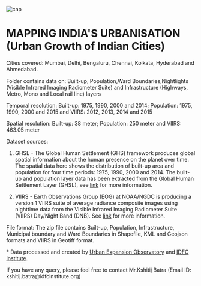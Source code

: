 ![cap](https://github.com/IDFCInstitute/GDP_Data/blob/master/Images/media/c681ae9ead743e139f607ab95a03a1a7.jpg)

MAPPING INDIA'S URBANISATION (Urban Growth of Indian Cities)
============================================================

Cities covered: Mumbai, Delhi, Bengaluru, Chennai, Kolkata, Hyderabad and
Ahmedabad.

Folder contains data on: Built-up, Population,Ward Boundaries,Nightlights (Visible Infrared 
Imaging Radiometer Suite) and Infrastructure (Highways, Metro, Mono and Local 
rail line) layers

Temporal resolution: Built-up: 1975, 1990, 2000 and 2014; Population: 1975,
1990, 2000 and 2015 and VIIRS: 2012, 2013, 2014 and 2015

Spatial resolution: Built-up: 38 meter; Population: 250 meter and VIIRS: 463.05
meter

Dataset sources:

1. GHSL - The Global Human Settlement (GHS) framework produces global spatial
information about the human presence on the planet over time. The spatial data
here shows the distribution of built-up area and population for four time
periods: 1975, 1990, 2000 and 2014. The built-up and population layer data has
been extracted from the Global Human Settlement Layer (GHSL), see [link](http://ghsl.jrc.ec.europa.eu/) for more
information.

2. VIIRS - Earth Observations Group (EOG) at NOAA/NGDC is producing a version 1 VIIRS suite of average radiance composite images using nighttime data from the Visible Infrared Imaging Radiometer Suite (VIIRS) Day/Night Band (DNB). See [link](https://ngdc.noaa.gov/eog/viirs/download_dnb_composites.html) for more information.  

File format: The zip file contains Built-up, Population, Infrastructure,
Municipal boundary and Ward Boundaries in Shapefile, KML and Geojson formats and VIIRS in Geotiff
format.

\* Data processed and created by [Urban Expansion Observatory](http://uxo.mes.ac.in/) and [IDFC
Institute](http://www.idfcinstitute.org/).

If you have any query, please feel free to contact Mr.Kshitij Batra (Email ID:
kshitij.batra\@idfcinstitute.org)
